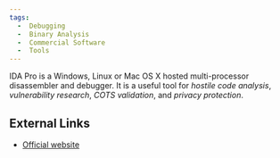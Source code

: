 ```yaml
---
tags:
  -  Debugging
  -  Binary Analysis
  -  Commercial Software
  -  Tools
---
```

IDA Pro is a Windows, Linux or Mac OS X hosted multi-processor
disassembler and debugger. It is a useful tool for *hostile code
analysis*, *vulnerability research*, *COTS validation*, and *privacy
protection*.

## External Links

- [Official website](http://www.hex-rays.com/idapro/)